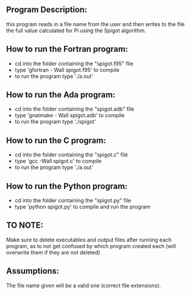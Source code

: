 ## Program Description:
this program reads in a file name from the user and then writes to the file the full value calculated for Pi using the Spigot algorithm.

## How to run the Fortran program:
- cd into the folder containing the "spigot.f95" file 
- type 'gfortran - Wall spigot.f95' to compile
- to run the program type './a.out'

## How to run the Ada program:
- cd into the folder containing the "spigot.adb" file 
- type 'gnatmake - Wall spigot.adb' to compile
- to run the program type './spigot'

## How to run the C program:
- cd into the folder containing the "spigot.c" file 
- type 'gcc -Wall spigot.c' to compile
- to run the program type './a.out'

## How to run the Python program:
- cd into the folder containing the "spigot.py" file 
- type 'python spigot.py' to compile and run the program

## TO NOTE: 
Make sure to delete executables and output files after running each
program, as to not get confused by which program created each (will overwrite them
if they are not deleted)

## Assumptions:
The file name given will be a valid one (correct file extensions).

